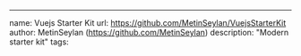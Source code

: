 ---
name: Vuejs Starter Kit
url: https://github.com/MetinSeylan/VuejsStarterKit
author: MetinSeylan (https://github.com/MetinSeylan)
description: "Modern starter kit"
tags: